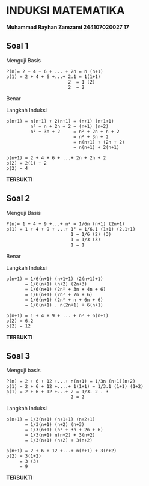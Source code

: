 # INDUKSI MATEMATIKA
**Muhammad Rayhan Zamzami 
244107020027
17**

## Soal 1

Menguji Basis
```
P(n)= 2 + 4 + 6 + ... + 2n = n (n+1)
p(1) = 2 + 4 + 6 +...+ 2.1 = 1(1+1)
					   2  = 1 (2)
					   2  = 2
```
Benar

Langkah Induksi 
```
p(n+1) = n(n+1) + 2(n+1) = (n+1) (n+1+1)
	     n² + n + 2n + 2 = (n+1) (n+2)
	     n² + 3n + 2	 = n² + 2n + n + 2
					     = n² + 3n + 2
					     = n(n+1) + (2n + 2)
					     = n(n+1) + 2(n+1) 
```
```
p(n+1) = 2 + 4 + 6 + ...+ 2n + 2n + 2
p(2) = 2(1) + 2
p(2) = 4
```
**TERBUKTI**

## Soal 2
Menguji Basis
```
P(n)= 1 + 4 + 9 +...+ n² = 1/6n (n+1) (2n+1)
p(1) = 1 + 4 + 9 + ...+ 1² = 1/6.1 (1+1) (2.1+1)
						1 = 1/6 (2) (3)
						1 = 1/3 (3)
						1 = 1
```
Benar

Langkah Induksi
```
p(n+1) = 1/6(n+1) (n+1+1) (2(n+1)+1)
	   = 1/6(n+1) (n+2) (2n+3)
	   = 1/6(n+1) (2n² + 3n + 4n + 6)
	   = 1/6(n+1) (2n² + 7n + 6)
	   = 1/6(n+1) (2n² + n + 6n + 6)
	   = 1/6(n+1) . n(2n+1) + 6(n+1)
```
```
p(n+1) = 1 + 4 + 9 + ... + n² + 6(n+1)
p(2) = 6.2
p(2) = 12
```
**TERBUKTI**
## Soal 3
Menguji basis
```
P(n) = 2 + 6 + 12 +...+ n(n+1) = 1/3n (n+1)(n+2)
p(1) = 2 + 6 + 12 +....+ 1(1+1) = 1/3.1 (1+1) (1+2)
p(1) = 2 + 6 + 12 +...+ 2 = 1/3. 2 . 3
						2 = 2
```
Langkah Induksi
```
p(n+1) = 1/3(n+1) (n+1+1) (n+2+1)
	   = 1/3(n+1) (n+2) (n+3)
	   = 1/3(n+1) (n² + 3n + 2n + 6)
	   = 1/3(n+1) n(n+2) + 3(n+2)
	   = 1/3(n+1) (n+2) + 3(n+2) 	
```
```
p(n+1) = 2 + 6 + 12 +...+ n(n+1) + 3(n+2)
p(2) = 3(1+2)
	 = 3 (3)
	 = 9
```

**TERBUKTI**